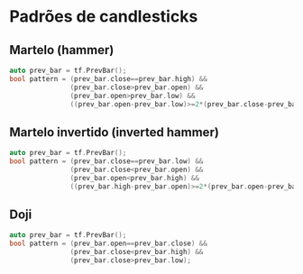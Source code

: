 # Padrões de candlesticks

## Martelo (hammer)
``` C++
auto prev_bar = tf.PrevBar();
bool pattern = (prev_bar.close==prev_bar.high) && 
               (prev_bar.close>prev_bar.open) &&
               (prev_bar.open>prev_bar.low) &&
               ((prev_bar.open-prev_bar.low)>=2*(prev_bar.close-prev_bar.open));
```

## Martelo invertido (inverted hammer)
``` C++
auto prev_bar = tf.PrevBar();
bool pattern = (prev_bar.close==prev_bar.low) && 
               (prev_bar.close<prev_bar.open) &&
               (prev_bar.open<prev_bar.high) &&
               ((prev_bar.high-prev_bar.open)>=2*(prev_bar.open-prev_bar.close));
```

## Doji
``` C++
auto prev_bar = tf.PrevBar();
bool pattern = (prev_bar.open==prev_bar.close) && 
               (prev_bar.close<prev_bar.high) &&
               (prev_bar.close>prev_bar.low);
```